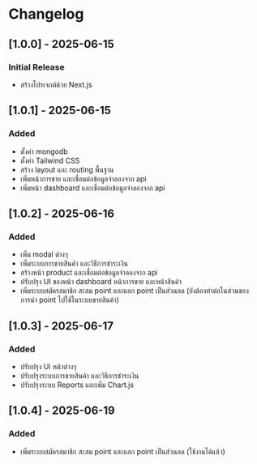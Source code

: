 # Changelog

## [1.0.0] - 2025-06-15
### Initial Release
- สร้างโปรเจกต์ด้วย Next.js

## [1.0.1] - 2025-06-15
### Added
- ตั้งค่า mongodb
- ตั้งค่า Tailwind CSS
- สร้าง layout และ routing พื้นฐาน
- เพิ่มหน้าการขาย และเชื่อมต่อข้อมูลจำลองจาก api
- เพิ่มหน้า dashboard และเชื่อมต่อข้อมูลจำลองจาก api

## [1.0.2] - 2025-06-16
### Added
- เพิ่ม modal ต่างๆ
- เพิ่มระบบการขายสินค้า และวิธีการชำระเงิน
- สร้างหน้า product และเชื่อมต่อข้อมูลจำลองจาก api
- ปรับปรุง UI ของหน้า dashboard หน้าการขาย และหน้าสินค้า
- เพิ่มระบบสมัครสมาชิก สะสม point และแลก point เป็นส่วนลด (ยังต้องทำต่อในส่วนของการนำ point ไปใช้ในระบบขายสินค้า)

## [1.0.3] - 2025-06-17
### Added
- ปรับปรุง Ui หน้าต่างๆ
- ปรับปรุงระบบการขายสินค้า และวิธีการชำระเงิน
- ปรับปรุงระบบ Reports และเพิ่ม Chart.js

## [1.0.4] - 2025-06-19
### Added
- เพิ่มระบบสมัครสมาชิก สะสม point และแลก point เป็นส่วนลด (ใช้งานได้แล้ว)

<!-- ระบบ Login -->